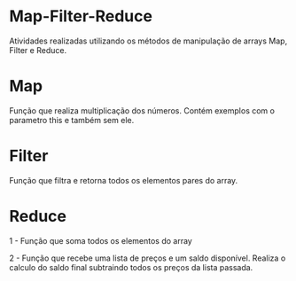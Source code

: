 # Map-Filter-Reduce
Atividades realizadas utilizando os métodos de manipulação de arrays Map, Filter e Reduce.
##
# Map

Função que realiza multiplicação dos números. Contém exemplos com o parametro this e também sem ele.

# Filter
Função que filtra e retorna todos os elementos pares do array.

# Reduce

1 - Função que soma todos os elementos do array

2 - Função que recebe uma lista de preços e um saldo disponível. Realiza o calculo do saldo final subtraindo todos os preços da lista passada.
